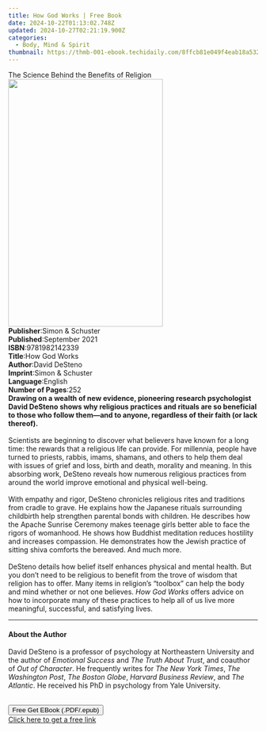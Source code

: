 ```yaml
---
title: How God Works | Free Book
date: 2024-10-22T01:13:02.748Z
updated: 2024-10-27T02:21:19.900Z
categories:
  - Body, Mind & Spirit
thumbnail: https://thmb-001-ebook.techidaily.com/8ffcb81e049f4eab18a5320cb533048f7bb88354545ef5b13f796b428899d4d3.jpg
---
```

<main id="book-container">
  <div class="flex flex-col">
    <div class="book-brief flex-1 py-6 px-4 sm:p-6 md:py-10 md:px-8">
      <!-- brief-->
      <div class="book-brief-main">
        The Science Behind the Benefits of Religion
      </div>
    </div>
    <div
      class="book-meta-info flex-1 grid gap-4 col-start-1 col-end-3 row-start-1 sm:mb-6 sm:grid-cols-4 lg:gap-6 lg:col-start-2 lg:row-end-6 lg:row-span-6 lg:mb-0"
    >
      <div
        class="book-meta-info-left place-content-center mt-4 p-4 text-sm leading-6 col-start-2 col-span-2 dark:text-slate-400"
      >
        <img
          class="w-full h-500 object-cover rounded-lg sm:h-255 sm:col-span-2 lg:col-span-full"
          src="https://img-001-ebook.techidaily.com/32c7940ede4a5782613670980c025d893eba68919650b3000f1713002a1fea53.jpg"
          alt=""
          width="312"
          height="500"
        />
      </div>
      <div
        class="book-meta-info-right mt-2 col-start-1 row-start-2 col-span-3 self-center"
      >
        <!-- meta data  -->
        <div class="flex flex-col px-4 md:px-8">
          <div class="flex-1">
            <strong>Publisher</strong>:<span class="px-2"
              >Simon &amp; Schuster</span
            >
          </div>
          <div class="flex-1">
            <strong>Published</strong>:<span class="px-2">September 2021</span>
          </div>
          <div class="flex-1">
            <strong>ISBN</strong>:<span class="px-2">9781982142339</span>
          </div>
          <div class="flex-1">
            <strong>Title</strong>:<span class="px-2">How God Works</span>
          </div>
          <div class="flex-1">
            <strong>Author</strong>:<span class="px-2">David DeSteno</span>
          </div>
          <div class="flex-1">
            <strong>Imprint</strong>:<span class="px-2"
              >Simon &amp; Schuster</span
            >
          </div>
          <div class="flex-1">
            <strong>Language</strong>:<span class="px-2">English</span>
          </div>
          <div class="flex-1">
            <strong>Number of Pages</strong>:<span class="px-2">252</span>
          </div>
        </div>
      </div>
    </div>
    <div class="book-description flex-1 py-6 px-4 sm:p-6 md:py-10 md:px-8">
      <div class="book-description-main">
        <div accordion-content="" id="description">
          <b
            >Drawing on a wealth of new evidence, pioneering research
            psychologist David DeSteno shows why religious practices and rituals
            are so beneficial to those who follow them—and to anyone, regardless
            of their faith (or lack thereof).</b
          ><br /><br />Scientists are beginning to discover what believers have
          known for a long time: the rewards that a religious life can provide.
          For millennia, people have turned to priests, rabbis, imams, shamans,
          and others to help them deal with issues of grief and loss, birth and
          death, morality and meaning. In this absorbing work, DeSteno reveals
          how numerous religious practices from around the world improve
          emotional and physical well-being.<br /><br />With empathy and rigor,
          DeSteno chronicles religious rites and traditions from cradle to
          grave. He explains how the Japanese rituals surrounding childbirth
          help strengthen parental bonds with children. He describes how the
          Apache Sunrise Ceremony makes teenage girls better able to face the
          rigors of womanhood. He shows how Buddhist meditation reduces
          hostility and increases compassion. He demonstrates how the Jewish
          practice of sitting shiva comforts the bereaved. And much more.<br /><br />DeSteno
          details how belief itself enhances physical and mental health. But you
          don’t need to be religious to benefit from the trove of wisdom that
          religion has to offer. Many items in religion’s “toolbox” can help the
          body and mind whether or not one believes. <i>How God Works</i> offers
          advice on how to incorporate many of these practices to help all of us
          live more meaningful, successful, and satisfying lives.
        </div>
        <div class="accordion-fader"></div>
      </div>
    </div>
    <div class="book-excerpts flex-1 py-6 px-4 sm:p-6 md:py-10 md:px-8">
      <!-- excerpts-->
      <div class="book-excerpts-main">
        <hr />
        <h4 class="placeholder placeholder-heading">
          <span>About the Author</span>
        </h4>
        <p>
          David DeSteno is a professor of psychology at Northeastern University
          and the author of <i>Emotional Success</i> and
          <i>The Truth About Trust</i>, and coauthor of <i>Out of Character</i>.
          He frequently writes for <i>The New York Times</i>,
          <i>The Washington Post</i>, <i>The Boston Globe</i>,
          <i>Harvard Business Review</i>, and <i>The Atlantic</i>. He received
          his PhD in psychology from Yale University.<br /><br />
        </p>
      </div>
    </div>
    <div
      class="book-about-author flex-1 py-6 px-4 sm:p-6 md:py-10 md:px-8"
    ></div>
    <div class="book-free-get flex-1 py-6 px-4 sm:p-6 md:py-10 md:px-8">
      <button
        id="btn-free-get"
        class="bg-blue-500 hover:bg-blue-700 text-white font-bold py-2 px-4 rounded"
      >
        Free Get EBook (.PDF/.epub)
      </button>
      <div id="countdown-display" class="px-2 text-lg mt-2"></div>
      <a
        id="free-link"
        class="hidden bg-blue-500 hover:bg-blue-700 text-white font-bold py-2 px-4 rounded"
        href="https://www.ebooks.com/en-us/book/211314478/how-god-works/david-desteno/"
        target="_blank"
        >Click here to get a free link</a
      >
    </div>
    <script>
      let countdownTime = 0;
      let countdownInterval = null;
      document
        .getElementById('btn-free-get')
        .addEventListener('click', startCountdown);
      function startCountdown() {
        countdownTime = new Date().getTime() + 60000 * 3;
        countdownInterval = setInterval(updateCountdown, 1000);
        document.getElementById('btn-free-get').disabled = true;
        document
          .getElementById('btn-free-get')
          .classList.add('bg-gray-500', 'cursor-not-allowed');
      }
      function updateCountdown() {
        let currentTime = new Date().getTime();
        let timeLeft = countdownTime - currentTime;
        let secondsLeft = Math.floor(timeLeft / 1000);
        document.getElementById('countdown-display').innerHTML =
          `Remaining time: ${secondsLeft} seconds.`;
        if (secondsLeft <= 0) {
          clearInterval(countdownInterval);
          document.getElementById('btn-free-get').classList.add('hidden');
          document.getElementById('free-link').classList.remove('hidden');
          document.getElementById('countdown-display').innerHTML = '';
        }
      }
    </script>
  </div>
</main>

<ins class="adsbygoogle"
      style="display:block"
      data-ad-client="ca-pub-7571918770474297"
      data-ad-slot="8358498916"
      data-ad-format="auto"
      data-full-width-responsive="true"></ins>
    